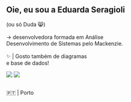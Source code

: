 ## Oie, eu sou a Eduarda Seragioli 

(ou só Duda 😸) <br><br>
→ desenvolvedora formada em Análise <br>
Desenvolvimento de Sistemas pelo Mackenzie.
<br><br>
✨ | Gosto também de diagramas <br> e base de dados!



<div "display: inline_block"> 

  <a href = "mailto:eduseragioli@gmail.com"><img src="https://img.shields.io/badge/-Gmail-%23333?style=for-the-badge&logo=gmail&logoColor=white" target="_blank"></a>
  <a href="https://www.linkedin.com/in/eduarda-seragioli-569240202/" target="_blank"><img src="https://img.shields.io/badge/-LinkedIn-%230077B5?style=for-the-badge&logo=linkedin&logoColor=white" target="_blank"></a> 

##
</div>
🇵🇹 | Porto
<div "display: inline_block"> 

</div>




 



